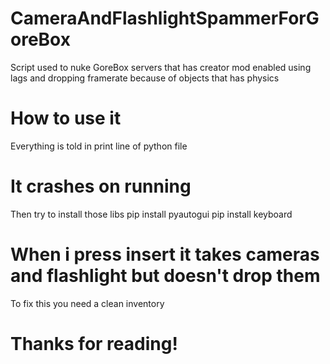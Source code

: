 # CameraAndFlashlightSpammerForGoreBox
Script used to nuke GoreBox servers that has creator mod enabled using lags and dropping framerate because of objects that has physics
# How to use it
Everything is told in print line of python file
# It crashes on running
Then try to install those libs
pip install pyautogui
pip install keyboard
# When i press insert it takes cameras and flashlight but doesn't drop them
To fix this you need a clean inventory
# Thanks for reading!
